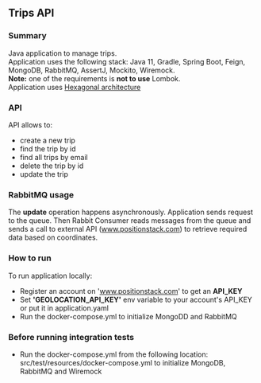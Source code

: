 ## Trips API
### Summary
Java application to manage trips.\
Application uses the following stack: Java 11, Gradle, Spring Boot, Feign, MongoDB, RabbitMQ, AssertJ, Mockito, Wiremock.\
**Note:** one of the requirements is **not to use** Lombok.\
Application uses [Hexagonal architecture](https://www.baeldung.com/hexagonal-architecture-ddd-spring)

### API
API allows to: 
- create a new trip  
- find the trip by id
- find all trips by email
- delete the trip by id
- update the trip

### RabbitMQ usage
The **update** operation happens asynchronously. Application sends request to the queue. Then Rabbit Consumer reads messages 
from the queue and sends a call to external API (www.positionstack.com) to retrieve required data based on coordinates.

### How to run

To run application locally:
- Register an account on 'www.positionstack.com' to get an **API_KEY**
- Set **'GEOLOCATION_API_KEY'** env variable to your account's API_KEY or put it in application.yaml
- Run the docker-compose.yml to initialize MongoDD and RabbitMQ

### Before running integration tests
- Run the docker-compose.yml from the following location: src/test/resources/docker-compose.yml 
to initialize MongoDB, RabbitMQ and Wiremock

